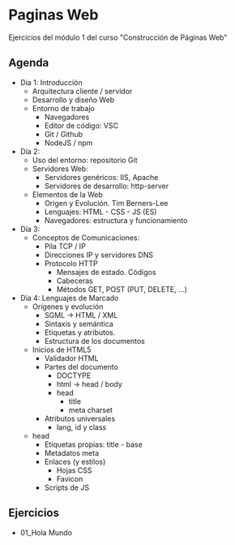 # Paginas Web
Ejercicios del módulo 1 del curso "Construcción de Páginas Web"

## Agenda
- Dia 1: Introducción
    - Arquitectura cliente / servidor
    - Desarrollo y diseño Web
    - Entorno de trabajo
        - Navegadores
        - Editor de código: VSC
        - Git / Github
        - NodeJS / npm
- Día 2: 
    - Uso del entorno: repositorio Git
    - Servidores Web:
        - Servidores genéricos: IIS, Apache
        - Servidores de desarrollo: http-server
    - Elementos de la Web
        - Origen y Evolución. Tim Berners-Lee
        - Lenguajes: HTML - CSS - JS (ES)
        - Navegadores: estructura y funcionamiento     
- Día 3:
    - Conceptos de Comunicaciones:
        - Pila TCP / IP
        - Direcciones IP y servidores DNS
        - Protocolo HTTP
            - Mensajes de estado. Códigos
            - Cabeceras
            - Métodos GET, POST (PUT, DELETE, ...)
- Día 4: Lenguajes de Marcado
    - Orígenes y evolución
        - SGML -> HTML / XML
        - Sintaxis y semántica
        - Etiquetas y atributos. 
        - Estructura de los documentos
    - Inicios de HTML5
        - Validador HTML
        - Partes del documento
            - DOCTYPE
            - html -> head / body
            - head
                - title
                - meta charset
        - Atributos universales
            - lang, id y class
    - head
        - Etiquetas propias: title - base
        - Metadatos meta
        - Enlaces (y estilos)
            - Hojas CSS
            - Favicon
        - Scripts de JS



    

## Ejercicios

- 01_Hola Mundo
